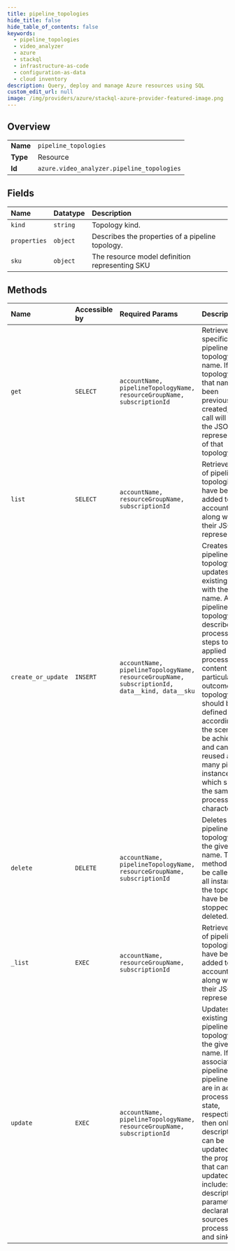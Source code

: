 ```yaml
---
title: pipeline_topologies
hide_title: false
hide_table_of_contents: false
keywords:
  - pipeline_topologies
  - video_analyzer
  - azure    
  - stackql
  - infrastructure-as-code
  - configuration-as-data
  - cloud inventory
description: Query, deploy and manage Azure resources using SQL
custom_edit_url: null
image: /img/providers/azure/stackql-azure-provider-featured-image.png
---
```

  
    

## Overview
<table><tbody>
<tr><td><b>Name</b></td><td><code>pipeline_topologies</code></td></tr>
<tr><td><b>Type</b></td><td>Resource</td></tr>
<tr><td><b>Id</b></td><td><code>azure.video_analyzer.pipeline_topologies</code></td></tr>
</tbody></table>

## Fields
| Name | Datatype | Description |
|:-----|:---------|:------------|
| `kind` | `string` | Topology kind. |
| `properties` | `object` | Describes the properties of a pipeline topology. |
| `sku` | `object` | The resource model definition representing SKU |
## Methods
| Name | Accessible by | Required Params | Description |
|:-----|:--------------|:----------------|:------------|
| `get` | `SELECT` | `accountName, pipelineTopologyName, resourceGroupName, subscriptionId` | Retrieves a specific pipeline topology by name. If a topology with that name has been previously created, the call will return the JSON representation of that topology. |
| `list` | `SELECT` | `accountName, resourceGroupName, subscriptionId` | Retrieves a list of pipeline topologies that have been added to the account, if any, along with their JSON representation. |
| `create_or_update` | `INSERT` | `accountName, pipelineTopologyName, resourceGroupName, subscriptionId, data__kind, data__sku` | Creates a new pipeline topology or updates an existing one, with the given name. A pipeline topology describes the processing steps to be applied when processing content for a particular outcome. The topology should be defined according to the scenario to be achieved and can be reused across many pipeline instances which share the same processing characteristics. |
| `delete` | `DELETE` | `accountName, pipelineTopologyName, resourceGroupName, subscriptionId` | Deletes a pipeline topology with the given name. This method should be called after all instances of the topology have been stopped and deleted. |
| `_list` | `EXEC` | `accountName, resourceGroupName, subscriptionId` | Retrieves a list of pipeline topologies that have been added to the account, if any, along with their JSON representation. |
| `update` | `EXEC` | `accountName, pipelineTopologyName, resourceGroupName, subscriptionId` | Updates an existing pipeline topology with the given name. If the associated live pipelines or pipeline jobs are in active or processing state, respectively, then only the description can be updated. Else, the properties that can be updated include: description, parameter declarations, sources, processors, and sinks. |
